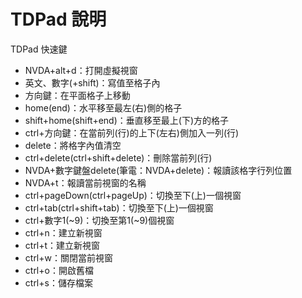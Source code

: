 # TDPad 說明

TDPad 快速鍵

*	NVDA+alt+d：打開虛擬視窗
*	英文、數字(+shift)：寫值至格子內
*	方向鍵：在平面格子上移動
*	home(end)：水平移至最左(右)側的格子
*	shift+home(shift+end)：垂直移至最上(下)方的格子
*	ctrl+方向鍵：在當前列(行)的上下(左右)側加入一列(行)
*	delete：將格字內值清空
*	ctrl+delete(ctrl+shift+delete)：刪除當前列(行)
*	NVDA+數字鍵盤delete(筆電：NVDA+delete)：報讀該格字行列位置
*	NVDA+t：報讀當前視窗的名稱
*	ctrl+pageDown(ctrl+pageUp)：切換至下(上)一個視窗
*	ctrl+tab(ctrl+shift+tab)：切換至下(上)一個視窗
*	ctrl+數字1(~9)：切換至第1(~9)個視窗
*	ctrl+n：建立新視窗
*	ctrl+t：建立新視窗
*	ctrl+w：關閉當前視窗
*	ctrl+o：開啟舊檔
*	ctrl+s：儲存檔案
